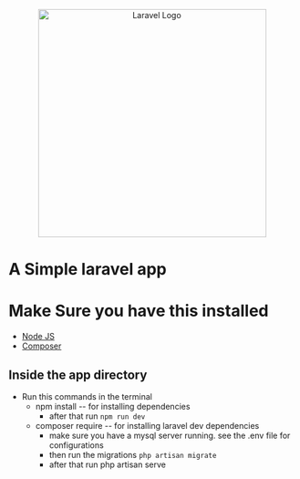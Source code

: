<p align="center"><a href="https://laravel.com" target="_blank"><img src="https://raw.githubusercontent.com/laravel/art/master/logo-lockup/5%20SVG/2%20CMYK/1%20Full%20Color/laravel-logolockup-cmyk-red.svg" width="400" alt="Laravel Logo"></a></p>

# A Simple laravel app

# Make Sure you have this installed

- [Node JS](https://nodejs.org/en)
- [Composer](https://getcomposer.org/)

## Inside the app directory

- Run this commands in the terminal
  - npm install -- for installing dependencies
    - after that run ``npm run dev``
  - composer require -- for installing laravel dev dependencies
    - make sure you have a mysql server running. see the .env file for configurations
    - then run the migrations ``php artisan migrate``
    - after that run php artisan serve
